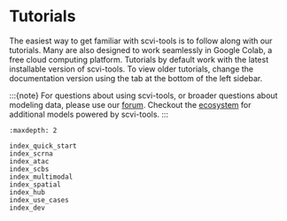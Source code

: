 # Tutorials

The easiest way to get familiar with scvi-tools is to follow along with our tutorials.
Many are also designed to work seamlessly in Google Colab, a free cloud computing platform.
Tutorials by default work with the latest installable version of scvi-tools. To view older tutorials,
change the documentation version using the tab at the bottom of the left sidebar.

:::{note}
For questions about using scvi-tools, or broader questions about modeling data, please use our [forum]. Checkout the [ecosystem] for additional models powered by scvi-tools.
:::

```{toctree}
:maxdepth: 2

index_quick_start
index_scrna
index_atac
index_scbs
index_multimodal
index_spatial
index_hub
index_use_cases
index_dev
```

[forum]: https://discourse.scverse.org/
[ecosystem]: https://scvi-tools.org/ecosystem

```{tutoriallist}
```
